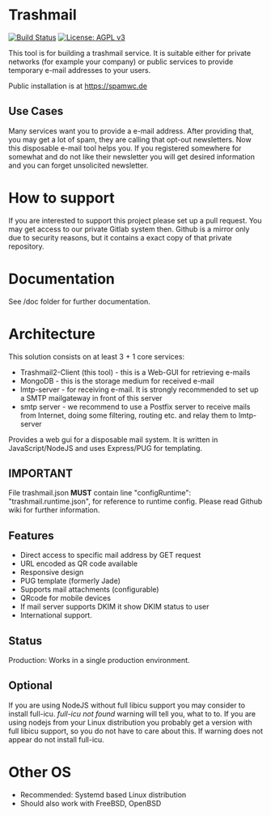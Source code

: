 Trashmail
=========

[![Build Status](https://travis-ci.com/ip6li/trashmail-tester.svg?branch=master)](https://travis-ci.com/ip6li/trashmail-tester)
[![License: AGPL v3](https://img.shields.io/badge/License-AGPL%20v3-blue.svg)](https://www.gnu.org/licenses/agpl-3.0)

This tool is for building a trashmail service. It is suitable either for private
networks (for example your company) or public services to provide temporary
e-mail addresses to your users.

Public installation is at https://spamwc.de

Use Cases
---------

Many services want you to provide a e-mail address. After providing that, you may get a lot of spam,
they are calling that opt-out newsletters. Now this disposable e-mail tool helps you. If you registered
somewhere for somewhat and do not like their newsletter you will get desired information and you
can forget unsolicited newsletter.

How to support
==============

If you are interested to support this project please set up a pull request. You may get access
to our private Gitlab system then. Github is a mirror only due to security reasons, but it
contains a exact copy of that private repository. 

Documentation
=============

See /doc folder for further documentation.

Architecture
============

This solution consists on at least 3 + 1 core services:

* Trashmail2-Client (this tool) - this is a Web-GUI for retrieving e-mails
* MongoDB - this is the storage medium for received e-mail
* lmtp-server - for receiving e-mail. It is strongly recommended to set up a SMTP mailgateway in front of this server
* smtp server - we recommend to use a Postfix server to receive mails from Internet, doing some filtering, routing etc. and relay them to lmtp-server  

Provides a web gui for a disposable mail system. It is written in JavaScript/NodeJS
and uses Express/PUG for templating.

IMPORTANT
---------

File trashmail.json **MUST** contain line
"configRuntime": "trashmail.runtime.json",
for reference to runtime config. Please read Github wiki for further
information.

Features
--------

* Direct access to specific mail address by GET request
* URL encoded as QR code available
* Responsive design
* PUG template (formerly Jade)
* Supports mail attachments (configurable)
* QRcode for mobile devices
* If mail server supports DKIM it show DKIM status to user
* International support.

Status
------

Production: Works in a single production environment.

Optional
--------

If you are using NodeJS without full libicu support you may consider to install
full-icu. *full-icu not found* warning will tell you, what to to. If you are
using nodejs from your Linux distribution you probably get a version with
full libicu support, so you do not have to care about this. If warning does not
appear do not install full-icu. 

Other OS
========

* Recommended: Systemd based Linux distribution
* Should also work with FreeBSD, OpenBSD
